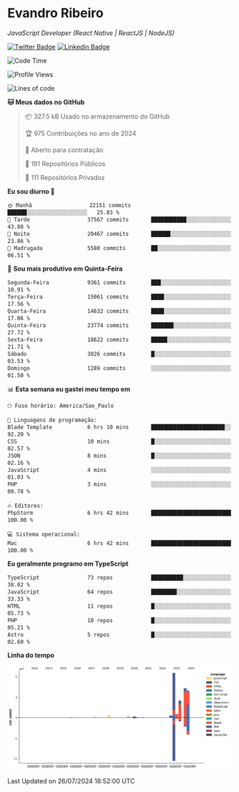 # Evandro **Ribeiro**

*JavaScript Developer (React Native | ReactJS | NodeJS)*

[![Twitter Badge](https://img.shields.io/badge/-@ribeiroevandro-201B2D?style=flat-square&labelColor=201B2D&logo=twitter&logoColor=white&link=https://twitter.com/ribeiroevandro)](https://twitter.com/ribeiroevandro) 
[![Linkedin Badge](https://img.shields.io/badge/-Evandro%20Ribeiro-201B2D?style=flat-square&logo=Linkedin&logoColor=white&link=https://www.linkedin.com/in/ribeiroevandro)](https://www.linkedin.com/in/ribeiroevandro) 


<!--START_SECTION:waka-->
![Code Time](http://img.shields.io/badge/Code%20Time-4%2C021%20hrs%2025%20mins-blue)

![Profile Views](http://img.shields.io/badge/Visualizac%C3%B5es%20do%20perfil-9-blue)

![Lines of code](https://img.shields.io/badge/Desde%20o%20Hello%20World%20eu%20escrevi-63.4%20million%20linhas%20de%20c%C3%B3digo-blue)

**🐱 Meus dados no GitHub** 

> 📦 327.5 kB Usado no armazenamento do GitHub 
 > 
> 🏆 975 Contribuições no ano de 2024
 > 
> 💼 Aberto para contratação
 > 
> 📜 191 Repositórios Públicos 
 > 
> 🔑 111 Repositórios Privados 
 > 
**Eu sou diurno 🐤** 

```text
🌞 Manhã                  22151 commits       ██████░░░░░░░░░░░░░░░░░░░   25.83 % 
🌆 Tarde                  37567 commits       ███████████░░░░░░░░░░░░░░   43.80 % 
🌃 Noite                  20467 commits       ██████░░░░░░░░░░░░░░░░░░░   23.86 % 
🌙 Madrugada              5580 commits        ██░░░░░░░░░░░░░░░░░░░░░░░   06.51 % 
```
📅 **Sou mais produtivo em Quinta-Feira** 

```text
Segunda-Feira            9361 commits        ███░░░░░░░░░░░░░░░░░░░░░░   10.91 % 
Terça-Feira              15061 commits       ████░░░░░░░░░░░░░░░░░░░░░   17.56 % 
Quarta-Feira             14632 commits       ████░░░░░░░░░░░░░░░░░░░░░   17.06 % 
Quinta-Feira             23774 commits       ███████░░░░░░░░░░░░░░░░░░   27.72 % 
Sexta-Feira              18622 commits       █████░░░░░░░░░░░░░░░░░░░░   21.71 % 
Sábado                   3026 commits        █░░░░░░░░░░░░░░░░░░░░░░░░   03.53 % 
Domingo                  1289 commits        ░░░░░░░░░░░░░░░░░░░░░░░░░   01.50 % 
```


📊 **Esta semana eu gastei meu tempo em** 

```text
🕑︎ Fuso horário: America/Sao_Paulo

💬 Linguagens de programação: 
Blade Template           6 hrs 10 mins       ███████████████████████░░   92.20 % 
CSS                      10 mins             █░░░░░░░░░░░░░░░░░░░░░░░░   02.57 % 
JSON                     8 mins              █░░░░░░░░░░░░░░░░░░░░░░░░   02.16 % 
JavaScript               4 mins              ░░░░░░░░░░░░░░░░░░░░░░░░░   01.03 % 
PHP                      3 mins              ░░░░░░░░░░░░░░░░░░░░░░░░░   00.78 % 

🔥 Editores: 
PhpStorm                 6 hrs 42 mins       █████████████████████████   100.00 % 

💻 Sistema operacional: 
Mac                      6 hrs 42 mins       █████████████████████████   100.00 % 
```

**Eu geralmente programo em TypeScript** 

```text
TypeScript               73 repos            ██████████░░░░░░░░░░░░░░░   38.02 % 
JavaScript               64 repos            ████████░░░░░░░░░░░░░░░░░   33.33 % 
HTML                     11 repos            █░░░░░░░░░░░░░░░░░░░░░░░░   05.73 % 
PHP                      10 repos            █░░░░░░░░░░░░░░░░░░░░░░░░   05.21 % 
Astro                    5 repos             █░░░░░░░░░░░░░░░░░░░░░░░░   02.60 % 
```



**Linha do tempo**

![Lines of Code chart](https://raw.githubusercontent.com/ribeiroevandro/ribeiroevandro/main/assets/bar_graph.png)


 Last Updated on 26/07/2024 18:52:00 UTC
<!--END_SECTION:waka-->
